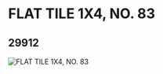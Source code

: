 # FLAT TILE 1X4, NO. 83
## 29912
![FLAT TILE 1X4, NO. 83](https://lc-www-live-s.legocdn.com/media/bricks/5/2/6176367.jpg)